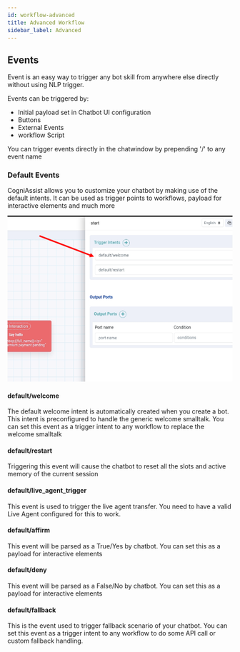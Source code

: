 ```yaml
---
id: workflow-advanced
title: Advanced Workflow
sidebar_label: Advanced
---
```


## Events
Event is an easy way to trigger any bot skill from anywhere else directly without using NLP trigger.

Events can be triggered  by:
- Initial payload set in Chatbot UI configuration 
- Buttons
- External Events
- workflow Script

You can trigger events directly in the chatwindow by prepending '/' to any event name

### Default Events
CogniAssist allows you to customize your chatbot by making use of the default intents. It can be used as trigger points to workflows, payload for interactive elements and much more

![](assets\trigger_events.jpg)


#### default/welcome
The default welcome intent is automatically created when you create a bot. This intent is preconfigured to handle the generic welcome smalltalk.
You can set this event as a trigger intent to any workflow to replace the welcome smalltalk

#### default/restart
Triggering this event will cause the chatbot to reset all the slots and active memory of the current session

#### default/live_agent_trigger
This event is used to trigger the live agent transfer. You need to have a valid Live Agent configured for this to work.

#### default/affirm
This event will be parsed as a True/Yes by chatbot. You can set this as a payload for interactive elements

#### default/deny
This event will be parsed as a False/No by chatbot. You can set this as a payload for interactive elements

#### default/fallback

This is the event used to trigger fallback scenario of your chatbot. You can set this event as a trigger intent to any workflow to do some API call or custom fallback handling.